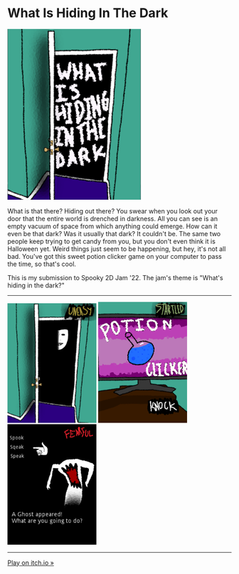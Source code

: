 # What Is Hiding In The Dark
<img src="screenshots/title.png" width="300" />

What is that there? Hiding out there? You swear when you look out your door that the entire world is drenched in darkness. All you can see is an empty vacuum of space from which anything could emerge. How can it even be that dark? Was it usually that dark? It couldn't be. The same two people keep trying to get candy from you, but you don't even think it is Halloween yet. Weird things just seem to be happening, but hey, it's not all bad. You've got this sweet potion clicker game on your computer to pass the time, so that's cool.

This is my submission to Spooky 2D Jam '22. The jam's theme is "What's hiding in the dark?"

-------

<img src="screenshots/screenshot2.png" width="200" /> <img src="screenshots/screenshot-1.png" width="200" />  <img src="screenshots/screenshot-3.png" width="200" />

-------

[Play on itch.io &raquo;](https://marmadilemanteater.itch.io/what-is-hiding-in-the-dark)
